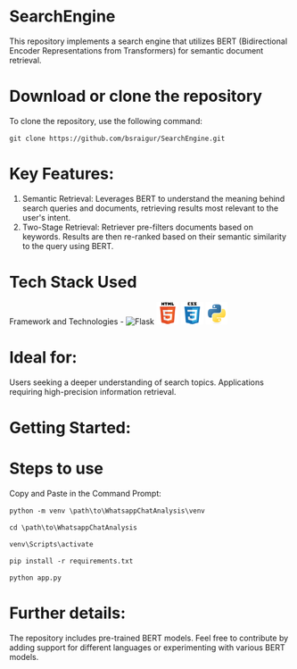 # SearchEngine

This repository implements a search engine that utilizes BERT (Bidirectional Encoder Representations from Transformers) for semantic document retrieval.


# Download or clone the repository

To clone the repository, use the following command:

```
git clone https://github.com/bsraigur/SearchEngine.git
```


# Key Features:

1) Semantic Retrieval: Leverages BERT to understand the meaning behind search queries and documents, retrieving results most relevant to the user's intent.
2) Two-Stage Retrieval:
    Retriever pre-filters documents based on keywords.
    Results are then re-ranked based on their semantic similarity to the query using BERT.


# Tech Stack Used
Framework and Technologies - 
<img src="https://www.vectorlogo.zone/logos/pocoo_flask/pocoo_flask-icon.svg" alt="Flask" width="40" height="40"/></a>
<img src="https://raw.githubusercontent.com/devicons/devicon/master/icons/html5/html5-original-wordmark.svg" alt="HTML5" width="40" height="40"/></a>
<img src="https://raw.githubusercontent.com/devicons/devicon/master/icons/css3/css3-original-wordmark.svg" alt="CSS" width="40" height="40"/></a>
<img src="https://raw.githubusercontent.com/devicons/devicon/master/icons/python/python-original.svg" alt="Python" width="40" height="40"/></a>


# Ideal for:

Users seeking a deeper understanding of search topics.
Applications requiring high-precision information retrieval.


# Getting Started:

# Steps to use
Copy and Paste in the Command Prompt:
```
python -m venv \path\to\WhatsappChatAnalysis\venv
```
```
cd \path\to\WhatsappChatAnalysis
```
```
venv\Scripts\activate
```
```
pip install -r requirements.txt
```
```
python app.py
```


# Further details:

The repository includes pre-trained BERT models.
Feel free to contribute by adding support for different languages or experimenting with various BERT models.
